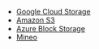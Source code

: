 * [Google Cloud Storage](/setup/requirements/gce/#download-storage-credentials)
* [Amazon S3](/setup/requirements/aws/#download-storage-credentials)
* [Azure Block Storage](/setup/requirements/azure/#download-storage-credentials)
* [Mineo](/setup/requirements/mineo/#download-storage-credentials)


